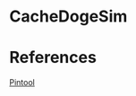# CacheDogeSim

# References
[Pintool](https://software.intel.com/en-us/articles/pin-a-binary-instrumentation-tool-downloads)
